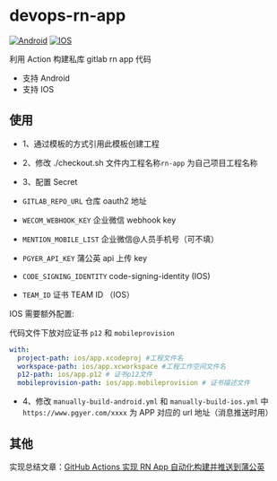 # devops-rn-app

[![Android](https://github.com/RootLinkFE/devops-rn-app/actions/workflows/manually-build-android.yml/badge.svg)](https://github.com/RootLinkFE/devops-rn-app/actions/workflows/manually-build-android.yml)
[![IOS](https://github.com/RootLinkFE/devops-rn-app/actions/workflows/manually-build-ios.yml/badge.svg)](https://github.com/RootLinkFE/devops-rn-app/actions/workflows/manually-build-ios.yml)

利用 Action 构建私库 gitlab rn app 代码

- 支持 Android
- 支持 IOS

## 使用

- 1、通过模板的方式引用此模板创建工程
- 2、修改 ./checkout.sh 文件内工程名称`rn-app` 为自己项目工程名称
- 3、配置 Secret

- `GITLAB_REPO_URL` 仓库 oauth2 地址
- `WECOM_WEBHOOK_KEY` 企业微信 webhook key
- `MENTION_MOBILE_LIST` 企业微信@人员手机号（可不填）
- `PGYER_API_KEY` 蒲公英 api 上传 key
- `CODE_SIGNING_IDENTITY` code-signing-identity (IOS)
- `TEAM_ID` 证书 TEAM ID （IOS）

IOS 需要额外配置:

代码文件下放对应证书 `p12` 和 `mobileprovision`

```yaml
with:
  project-path: ios/app.xcodeproj #工程文件名
  workspace-path: ios/app.xcworkspace #工程工作空间文件名
  p12-path: ios/app.p12 # 证书p12文件
  mobileprovision-path: ios/app.mobileprovision # 证书描述文件
```

- 4、修改 `manually-build-android.yml` 和 `manually-build-ios.yml` 中 `https://www.pgyer.com/xxxx` 为 APP 对应的 url 地址（消息推送时用）

## 其他

实现总结文章：[GitHub Actions 实现 RN App 自动化构建并推送到蒲公英](https://github.com/giscafer/blog/issues/53)
